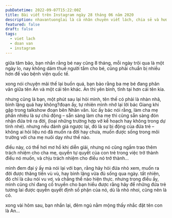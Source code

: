 ```yaml
---
pubDatetime: 2022-09-07T15:22:00Z
title: Bài viết trên Instagram ngày 28 tháng 06 năm 2020
description: nhavantuonglai là cá nhân chuyên viết lách, chia sẻ và hướng dẫn mọi người thuần thục hơn khi thực hành viết lách mỗi ngày qua những bài chia sẻ ngắn trên Instagram chính thức.
featured: false
draft: false
tags:
  - viet lach
  - doan van
  - instagram
---
```


giữa tâm bão, bạn nhắn rằng bé nay cũng 8 tháng, mỗi ngày trôi qua là một ngày lo, nay không dám thuê người tắm cho bé, cũng phải chuẩn bị nhiều hơn để vào bệnh viện quốc tế.

xong nói chuyện mãi thế lại buồn quá, bạn bảo rằng ba mẹ bé đang phân vân giữa tên An và một cái tên khác. An thì yên bình, tĩnh tại hơn cái tên kia.

nhưng cũng là bạn, một phút sau lại hỏi mình, tên thế có phải là nhàn nhã, bình lặng quá hay không?đoạn ấy, tự nhiên mình nhớ lại lời bác Giang khi gặp trong talkshow đoạn bên Nhân văn. lúc ấy bác nói rằng, làm cha mẹ phần nhiều là sự chủ động – sẵn sàng làm cha mẹ thì cũng sẵn sàng đón nhận đứa trẻ ra đời, (loại những trường hợp vỡ kế hoạch hay không trong dự tính nhé). nhưng nếu đánh giá ngược lại, đó là sự bị động của đứa trẻ – không ai hỏi liệu nó đã muốn ra đời hay chưa, muốn được sống trong môi trường với cha mẹ nuôi dạy như thế nào.

điều này, có thể hơi mơ hồ khi diễn giải, nhưng nó cũng ngầm trao thêm trách nhiệm cho cha mẹ, quyền tự quyết của con trẻ trong việc trở thành điều nó muốn, và chịu trách nhiệm cho điều nó trở thành…

mình đem đại ý ấy mà nói lại với bạn, rằng hãy hỏi đứa nhỏ xem, muốn ra đời được thăng tiến vù vù, hay bình lặng vừa đủ sống qua ngày. tất nhiên, đó chỉ là câu nói vu vơ, và chẳng thể nào hiện thực. nhưng trong điều ấy, mình cũng chỉ đang cố truyền cho bạn hiểu được rằng hãy để những đứa trẻ tương lai được quyền quyết định số phận của nó, dù là nhỏ nhoi, cũng nên là có.

xong vài hôm sau, bạn nhắn lại, đêm ngủ nằm mộng thấy nhắc đặt tên con là An…
